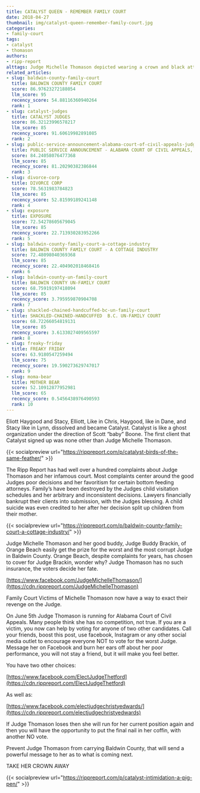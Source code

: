 ```yaml
---
title: CATALYST QUEEN - REMEMBER FAMILY COURT
date: 2018-04-27
thumbnail: img/catalyst-queen-remember-family-court.jpg
categories:
- family-court
tags:
- catalyst
- thomason
authors:
- ripp-report
alttags: Judge Michelle Thomason depicted wearing a crown and black attire, linked to concerns about her court and Catalyst organiz...
related_articles:
- slug: baldwin-county-family-court
  title: BALDWIN COUNTY FAMILY COURT
  score: 86.97623272188054
  llm_score: 95
  recency_score: 54.88116360940264
  rank: 1
- slug: catalyst-judges
  title: CATALYST JUDGES
  score: 86.32123996578217
  llm_score: 85
  recency_score: 91.60619982891085
  rank: 2
- slug: public-service-announcement-alabama-court-of-civil-appeals-judge-place-one
  title: PUBLIC SERVICE ANNOUNCEMENT - ALABAMA COURT OF CIVIL APPEALS, JUDGE  - PLACE ONE
  score: 84.24058076477368
  llm_score: 85
  recency_score: 81.20290382386844
  rank: 3
- slug: divorce-corp
  title: DIVORCE CORP
  score: 78.5631983784823
  llm_score: 85
  recency_score: 52.81599189241148
  rank: 4
- slug: exposure
  title: EXPOSURE
  score: 72.54278605679045
  llm_score: 85
  recency_score: 22.713930283952266
  rank: 5
- slug: baldwin-county-family-court-a-cottage-industry
  title: BALDWIN COUNTY FAMILY COURT - A COTTAGE INDUSTRY
  score: 72.48098040369368
  llm_score: 85
  recency_score: 22.404902018468416
  rank: 6
- slug: baldwin-county-un-family-court
  title: BALDWIN COUNTY UN-FAMILY COURT
  score: 68.75919197418094
  llm_score: 85
  recency_score: 3.795959870904708
  rank: 7
- slug: shackled-chained-handcuffed-bc-un-family-court
  title: SHACKLED-CHAINED-HANDCUFFED  B.C. UN-FAMILY COURT
  score: 68.72266054819131
  llm_score: 85
  recency_score: 3.6133027409565597
  rank: 8
- slug: freaky-friday
  title: FREAKY FRIDAY
  score: 63.9180547259494
  llm_score: 75
  recency_score: 19.590273629747017
  rank: 9
- slug: moma-bear
  title: MOTHER BEAR
  score: 52.10912877952981
  llm_score: 65
  recency_score: 0.5456438976490593
  rank: 10
---
```

Eliott Haygood and Stacy, Elliott, Like in Chris, Haygood, like in Dane, and Stacy like in Lynn, dissolved and became Catalyst. Catalyst is like a ghost organization under the direction of Scott “baby” Boone. The first client that Catalyst signed up was none other than Judge Michelle Thomason.

{{< socialpreview url="https://rippreport.com/p/catalyst-birds-of-the-same-feather/" >}}

The Ripp Report has had well over a hundred complaints about Judge Thomason and her infamous court. Most complaints center around the good Judges poor decisions and her favoritism for certain bottom feeding attorneys. Family’s have been destroyed by the Judges child visitation schedules and her arbitrary and inconsistent decisions. Lawyers financially bankrupt their clients into submission, with the Judges blessing. A child suicide was even credited to her after her decision split up children from their mother.

{{< socialpreview url="https://rippreport.com/p/baldwin-county-family-court-a-cottage-industry/" >}}

Judge Michelle Thomason and her good buddy, Judge Buddy Brackin, of Orange Beach easily get the prize for the worst and the most corrupt Judge in Baldwin County. Orange Beach, despite complaints for years, has chosen to cover for Judge Brackin, wonder why? Judge Thomason has no such insurance, the voters decide her fate.

[https://www.facebook.com/JudgeMichelleThomason/](https://cdn.rippreport.com/JudgeMichelleThomason)

Family Court Victims of Michelle Thomason now have a way to exact their revenge on the Judge.

On June 5th Judge Thomason is running for Alabama Court of Civil Appeals. Many people think she has no competition, not true. If you are a victim, you now can help by voting for anyone of two other candidates. Call your friends, boost this post, use facebook, Instagram or any other social media outlet to encourage everyone NOT to vote for the worst Judge. Message her on Facebook and burn her ears off about her poor performance, you will not stay a friend, but it will make you feel better.

You have two other choices:

[https://www.facebook.com/ElectJudgeThetford](https://cdn.rippreport.com/ElectJudgeThetford)

As well as:

[https://www.facebook.com/electjudgechristyedwards/](https://cdn.rippreport.com/electjudgechristyedwards)

If Judge Thomason loses then she will run for her current position again and then you will have the opportunity to put the final nail in her coffin, with another NO vote.

Prevent Judge Thomason from carrying Baldwin County, that will send a powerful message to her as to what is coming next.

TAKE HER CROWN AWAY

{{< socialpreview url="https://rippreport.com/p/catalyst-intimidation-a-pig-pen/" >}}

